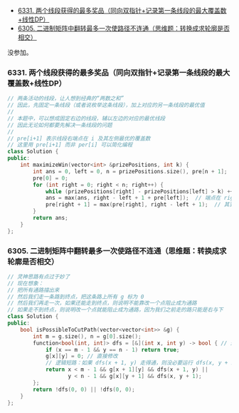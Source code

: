 
<!-- @import "[TOC]" {cmd="toc" depthFrom=1 depthTo=6 orderedList=false} -->

<!-- code_chunk_output -->

- [6331. 两个线段获得的最多奖品（同向双指针+记录第一条线段的最大覆盖数+线性DP）](#-6331-两个线段获得的最多奖品同向双指针记录第一条线段的最大覆盖数线性dp)
- [6305. 二进制矩阵中翻转最多一次使路径不连通（思维题：转换成求轮廓是否相交）](#-6305-二进制矩阵中翻转最多一次使路径不连通思维题转换成求轮廓是否相交)

<!-- /code_chunk_output -->

没参加。

### 6331. 两个线段获得的最多奖品（同向双指针+记录第一条线段的最大覆盖数+线性DP）

```cpp
// 两条活动的线段，让人想到经典的“两数之和”
// 因此，先固定一条线段（或者说枚举这条线段），加上对应的另一条线段的最优值
//
// 本题中，可以想成固定右边的线段，辅以左边的对应的最优线段
// 因此无论如何都要先解决一条线段的问题
//
// pre[i+1] 表示线段右端点在 i 及其左侧最优的覆盖数
// 这里用 pre[i+1] 而非 per[i] 可以简化编程
class Solution {
public:
    int maximizeWin(vector<int> &prizePositions, int k) {
        int ans = 0, left = 0, n = prizePositions.size(), pre[n + 1];
        pre[0] = 0;
        for (int right = 0; right < n; right++) {
            while (prizePositions[right] - prizePositions[left] > k) ++left;
            ans = max(ans, right - left + 1 + pre[left]);  // 端点在 right 的线段 + left 之前最右的话
            pre[right + 1] = max(pre[right], right - left + 1);  // 其实这里有点线性 DP 的味道
        }
        return ans;
    }
};
```

### 6305. 二进制矩阵中翻转最多一次使路径不连通（思维题：转换成求轮廓是否相交）

```cpp
// 灵神思路有点过于妙了
// 现在想象：
// 把所有通路描出来
// 然后我们走一条路到终点，把这条路上所有 g 标为 0
// 然后我们再走一次，如果还能走到终点，则说明不能靠改一个点阻止成为通路
// 如果走不到终点，则说明改一个点就能阻止成为通路，因为我们之前走的路只能是右与下
class Solution {
public:
    bool isPossibleToCutPath(vector<vector<int>> &g) {
        int m = g.size(), n = g[0].size();
        function<bool(int, int)> dfs = [&](int x, int y) -> bool { // 返回能否到达终点
            if (x == m - 1 && y == n - 1) return true;
            g[x][y] = 0; // 直接修改
            // 逻辑短路：如果 dfs(x + 1, y) 走得通，则没必要运行 dfs(x, y + 1)
            return x < m - 1 && g[x + 1][y] && dfs(x + 1, y) ||
                   y < n - 1 && g[x][y + 1] && dfs(x, y + 1);
        };
        return !dfs(0, 0) || !dfs(0, 0);
    }
};
```
